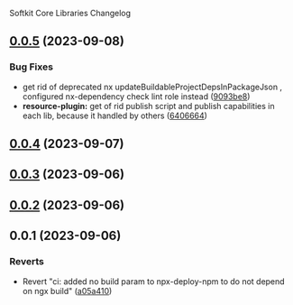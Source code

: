 Softkit Core Libraries Changelog
## [0.0.5](https://github.com/saas-buildkit/saas-buildkit-core/compare/test-utils-0.0.4...test-utils-0.0.5) (2023-09-08)


### Bug Fixes

* get rid of deprecated nx updateBuildableProjectDepsInPackageJson , configured nx-dependency check lint role instead ([9093be8](https://github.com/saas-buildkit/saas-buildkit-core/commit/9093be892fd5f71629a6c22388e12432dacefdec))
* **resource-plugin:** get of rid publish script and publish capabilities in each lib, because it handled by others ([6406664](https://github.com/saas-buildkit/saas-buildkit-core/commit/64066640d13cfc6bf4e16055349265015d7bcd12))

## [0.0.4](https://github.com/saas-buildkit/saas-buildkit-core/compare/test-utils-0.0.3...test-utils-0.0.4) (2023-09-07)

## [0.0.3](https://github.com/saas-buildkit/saas-buildkit-core/compare/test-utils-0.0.2...test-utils-0.0.3) (2023-09-06)

## [0.0.2](https://github.com/saas-buildkit/saas-buildkit-core/compare/test-utils-0.0.1...test-utils-0.0.2) (2023-09-06)

## 0.0.1 (2023-09-06)


### Reverts

* Revert "ci: added no build param to npx-deploy-npm to do not depend on ngx build" ([a05a410](https://github.com/saas-buildkit/saas-buildkit-core/commit/a05a41073965039dd9656840a80144dcd6b4e180))
